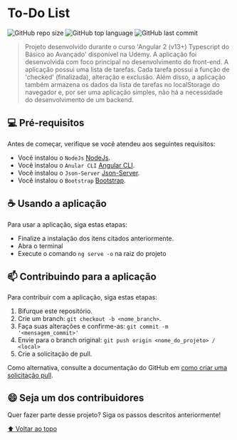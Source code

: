 # To-Do List

<!---Esses são exemplos. Veja https://shields.io para outras pessoas ou para personalizar este conjunto de escudos. Você pode querer incluir dependências, status do projeto e informações de licença aqui--->

![GitHub repo size](https://img.shields.io/github/repo-size/mateuussilvapb/To-Do-List?style=plastic)
![GitHub top language](https://img.shields.io/github/languages/top/mateuussilvapb/To-Do-List?style=plastic)
![GitHub last commit](https://img.shields.io/github/last-commit/mateuussilvapb/To-Do-List?style=plastic)

> Projeto desenvolvido durante o curso 'Angular 2 (v13+) Typescript do Básico ao Avançado' disponível na Udemy.
> A aplicação foi desenvolvida com foco principal no desenvolvimento do front-end.
> A aplicação possui uma lista de tarefas. Cada tarefa possui a função de 'checked' (finalizada), alteração e exclusão.
> Além disso, a aplicação também armazena os dados da lista de tarefas no localStorage do navegador e, por ser uma aplicação simples, não há a necessidade do desenvolvimento de um backend.

## 💻 Pré-requisitos

Antes de começar, verifique se você atendeu aos seguintes requisitos:
<!---Estes são apenas requisitos de exemplo. Adicionar, duplicar ou remover conforme necessário--->
* Você instalou o `NodeJs` [NodeJs](https://nodejs.org/en/). 
* Você instalou o `Anular CLI` [Angular CLI](https://angular.io/guide/setup-local).
* Você instalou o `Json-Server` [Json-Server](https://github.com/typicode/json-server).
* Você instalou o `Bootstrap` [Bootstrap](https://getbootstrap.com/).

## ☕ Usando a aplicação

Para usar a aplicação, siga estas etapas:

* Finalize a instalação dos itens citados anteriormente.
* Abra o terminal
* Execute o comando `ng serve -o` na raiz do projeto

## 📫 Contribuindo para a aplicação
<!---Se o seu README for longo ou se você tiver algum processo ou etapas específicas que deseja que os contribuidores sigam, considere a criação de um arquivo CONTRIBUTING.md separado--->
Para contribuir com a aplicação, siga estas etapas:

1. Bifurque este repositório.
2. Crie um branch: `git checkout -b <nome_branch>`.
3. Faça suas alterações e confirme-as: `git commit -m '<mensagem_commit>'`
4. Envie para o branch original: `git push origin <nome_do_projeto> / <local>`
5. Crie a solicitação de pull.

Como alternativa, consulte a documentação do GitHub em [como criar uma solicitação pull](https://help.github.com/en/github/collaborating-with-issues-and-pull-requests/creating-a-pull-request).

## 😄 Seja um dos contribuidores<br>

Quer fazer parte desse projeto? Siga os passos descritos anteriormente!

[⬆ Voltar ao topo](#To-Do-List)<br>
